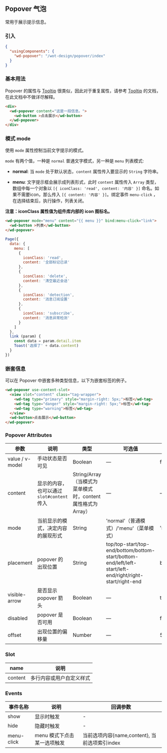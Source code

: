 ## Popover 气泡

常用于展示提示信息。


### 引入

```json
{
  "usingComponents": {
    "wd-popover": "/wot-design/popover/index"
  }
}
```

### 基本用法

Popover 的属性与 [Tooltip](/#/components/tooltip) 很类似，因此对于重复属性，请参考 [Tooltip](/#/components/tooltip) 的文档，在此文档中不做详尽解释。

```html
<div>
  <wd-popover content="这是一段信息。">
    <wd-button >点击展示</wd-button>
  </wd-popover>
</div>
```

### 模式 mode

使用 `mode` 属性控制当前文字提示的模式。

`mode` 有两个值，一种是 `normal` 普通文字模式，另一种是 `menu` 列表模式:

* **normal**: 当 `mode` 处于默认状态，`content` 属性传入要显示的 `String` 字符串。

* **menu**: 文字提示框会展示成列表形式，此时 `content` 属性传入 `Array` 类型，数组中每一个对象以 `[{ iconClass: 'read', content: '内容' }]` 命名。如果不需要icon，那么传入 `[{ content: '内容' }]`。绑定事件 `menu-click` ，在选择结束后，执行操作，列表关闭。

**注意：iconClass 属性值为组件库内部的 icon 图标名。**

```html
<wd-popover mode="menu" content="{{ menu }}" bind:menu-click="link">
  <wd-button >列表</wd-button>
</wd-popover>
```

```javascript
Page({
  data: {
    menu: [
      {
        iconClass: 'read',
        content: '全部标记已读'
      },
      {
        iconClass: 'delete',
        content: '清空最近会话'
      },
      {
        iconClass: 'detection',
        content: '消息订阅设置'
      },
      {
        iconClass: 'subscribe',
        content: '消息异常检测'
      }
    ]
  },
  link (param) {
    const data = param.detail.item
    Toast('选择了' + data.content)
  }
})
```

### 嵌套信息

可以在 Popover 中嵌套多种类型信息，以下为嵌套标签的例子。

```html
<wd-popover use-content-slot>
  <view slot="content" class="tag-wrapper">
    <wd-tag type="primary" style="margin-right: 5px;">标签</wd-tag>
    <wd-tag type="danger" style="margin-right: 5px;">标签</wd-tag>
    <wd-tag type="warning">标签</wd-tag>
  </view>
  <wd-button>点击展示</wd-button>
</wd-popover>
```

### Popover Attributes

| 参数               | 说明                                                     | 类型              | 可选值      | 默认值 |
|--------------------|----------------------------------------------------------|-------------------|-------------|--------|
|  value / v-model |  手动状态是否可见  | Boolean           | — |  false |
|  content        |  显示的内容，也可以通过 `slot#content` 传入  | String/Array（当模式为菜单模式时，content属性格式为Array）            | — | — |
|  mode        |  当前显示的模式，决定内容的展现形式  | String | 'normal'（普通模式）/'menu'（菜单模式） | 'normal' |
|  placement        |  popover 的出现位置  | String           |  top/top-start/top-end/bottom/bottom-start/bottom-end/left/left-start/left-end/right/right-start/right-end |  bottom |
|  visible-arrow   |  是否显示 popover 箭头 | Boolean | — | true |
|  disabled       |  popover 是否可用  | Boolean           | — |  false |
|  offset        |  出现位置的偏移量  | Number           | — |  5 |

### Slot

| name      | 说明       |
|------------- |----------- |
| content | 多行内容或用户自定义样式 |

### Events

| 事件名称           | 说明             | 回调参数                                     |
| -------------- | -------------- | ---------------------------------------- |
| show     |显示时触发       | - |
| hide | 隐藏时触发 | - |
| menu-click | menu 模式下点击某一选项触发 | 当前选项内容{name,content}, 当前选项索引index |
